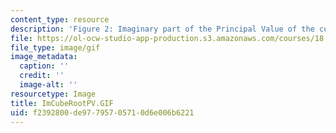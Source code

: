 ```yaml
---
content_type: resource
description: 'Figure 2: Imaginary part of the Principal Value of the cube root.'
file: https://ol-ocw-studio-app-production.s3.amazonaws.com/courses/18-04-complex-variables-with-applications-fall-1999/f2392800de97795705710d6e006b6221_ImCubeRootPV.GIF
file_type: image/gif
image_metadata:
  caption: ''
  credit: ''
  image-alt: ''
resourcetype: Image
title: ImCubeRootPV.GIF
uid: f2392800-de97-7957-0571-0d6e006b6221
---
```


